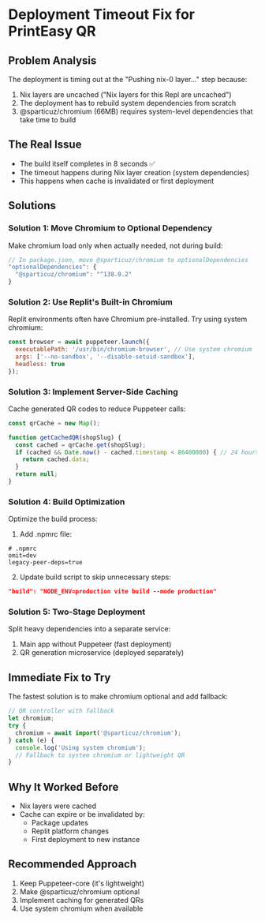 # Deployment Timeout Fix for PrintEasy QR

## Problem Analysis
The deployment is timing out at the "Pushing nix-0 layer..." step because:
1. Nix layers are uncached ("Nix layers for this Repl are uncached")
2. The deployment has to rebuild system dependencies from scratch
3. @sparticuz/chromium (66MB) requires system-level dependencies that take time to build

## The Real Issue
- The build itself completes in 8 seconds ✅
- The timeout happens during Nix layer creation (system dependencies)
- This happens when cache is invalidated or first deployment

## Solutions

### Solution 1: Move Chromium to Optional Dependency
Make chromium load only when actually needed, not during build:

```javascript
// In package.json, move @sparticuz/chromium to optionalDependencies
"optionalDependencies": {
  "@sparticuz/chromium": "^138.0.2"
}
```

### Solution 2: Use Replit's Built-in Chromium
Replit environments often have Chromium pre-installed. Try using system chromium:

```javascript
const browser = await puppeteer.launch({
  executablePath: '/usr/bin/chromium-browser', // Use system chromium
  args: ['--no-sandbox', '--disable-setuid-sandbox'],
  headless: true
});
```

### Solution 3: Implement Server-Side Caching
Cache generated QR codes to reduce Puppeteer calls:

```javascript
const qrCache = new Map();

function getCachedQR(shopSlug) {
  const cached = qrCache.get(shopSlug);
  if (cached && Date.now() - cached.timestamp < 86400000) { // 24 hours
    return cached.data;
  }
  return null;
}
```

### Solution 4: Build Optimization
Optimize the build process:

1. Add .npmrc file:
```
# .npmrc
omit=dev
legacy-peer-deps=true
```

2. Update build script to skip unnecessary steps:
```json
"build": "NODE_ENV=production vite build --mode production"
```

### Solution 5: Two-Stage Deployment
Split heavy dependencies into a separate service:

1. Main app without Puppeteer (fast deployment)
2. QR generation microservice (deployed separately)

## Immediate Fix to Try

The fastest solution is to make chromium optional and add fallback:

```javascript
// QR controller with fallback
let chromium;
try {
  chromium = await import('@sparticuz/chromium');
} catch (e) {
  console.log('Using system chromium');
  // Fallback to system chromium or lightweight QR
}
```

## Why It Worked Before
- Nix layers were cached
- Cache can expire or be invalidated by:
  - Package updates
  - Replit platform changes
  - First deployment to new instance

## Recommended Approach
1. Keep Puppeteer-core (it's lightweight)
2. Make @sparticuz/chromium optional
3. Implement caching for generated QRs
4. Use system chromium when available